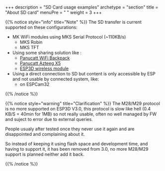 +++
description = "SD Card usage examples"
archetype = "section"
title = "About SD card"
menuPre = "<i class='fas fa-sd-card'></i> "
weight = 3
+++

{{% notice style="info" title="Note"  %}}
The SD transfer is current supported on these configurations:
  * MK WiFi modules using MKS Serial Protocol (~110KB/s)
     - MKS Robin 
     - MKS TFT
  * Using some sharing solution like : 
    - [Panucatt WiFi Backpack](https://www.panucatt.com/ProductDetails.asp?ProductCode=WB8266)
    - [Panucatt Azteeg X5](http://www.panucatt.com/azteeg_X5_mini_reprap_3d_printer_controller_p/ax5mini.htm)
    - [ESP3D wireless module](https://oshwhub.com/liqijian101/esp3d_esp32__camer-v2)
  * Using a direct connection to SD but content is only accessible by ESP and not usable by connected system, like:
    -  on ESPCam32

{{% /notice %}}

{{% notice style="warning" title="Clarification"  %}}
The M28/M29 protocol is no more supported on ESP3D V3.0, this protocol is slow like hell (0.4 KB/S = 40min for 1MB) so not really usable, often no well managed by FW and suject to error due to external queries.

People usualy after tested once they never use it again and are disappointed and complaining about it.

So instead of keeping it using flash space and development time, and having to support it, it has been removed from 3.0, no more M28/M29 support is planned neither add it back.
 
{{% /notice %}}
